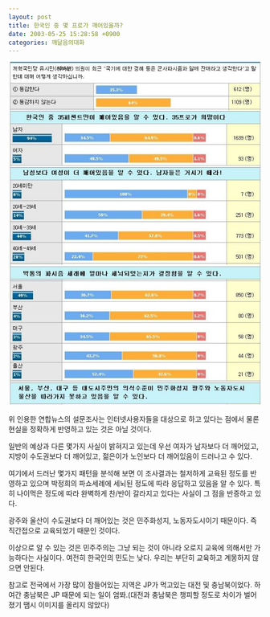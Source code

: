 ```yaml
---
layout: post
title: 한국인 중 몇 프로가 깨어있을까?
date: 2003-05-25 15:28:58 +0900
categories: 깨달음의대화
---
```

<img src="./files/attach/images/198/164/001/1053844138.JPG" border="0" alt="" />  
  
위 인용한 연합뉴스의 설문조사는 인터넷사용자들을 대상으로 하고 있다는 점에서 물론 현실을 정확하게 반영하고 있는 것은 아닐 것이다.
  

  
일반의 예상과 다른 몇가지 사실이 밝혀지고 있는데 우선 여자가 남자보다 더 깨어있고, 지방이 수도권보다 더 깨어있고, 젊은이가 노인보다 더 깨어있음이 드러나고 수 있다.
  

  
여기에서 드러난 몇가지 패턴을 분석해 보면 이 조사결과는 철저하게 교육된 정도를 반영하고 있으며 박정희의 파쇼세례에 세뇌된 정도에 따라 응답하고 있음을 알 수 있다. 특히 나이먹은 정도에 따라 완벽하게 찬/반이 갈라지고 있다는 사실이 그 점을 반증하고 있다.
  

  
광주와 울산이 수도권보다 더 깨어있는 것은 민주화성지, 노동자도시이기 때문이다. 즉 직간접으로 교육되었기 때문인 것이다.
  

  
이상으로 알 수 있는 것은 민주주의는 그냥 되는 것이 아니라 오로지 교육에 의해서만 가능하다는 사실이다. 여전히 한국인의 민도는 낮다. 우리는 부단히 교육하고 계몽하지 않으면 안된다.
  

  
참고로 전국에서 가장 많이 잠들어있는 지역은 JP가 먹고있는 대전 및 충남북이었다. 하여간 충남북은 JP 때문에 되는 일이 엄똬.(대전과 충남북은 챙피할 정도로 차이가 벌어졌기 땜시 이미지를 올리지 않았다)